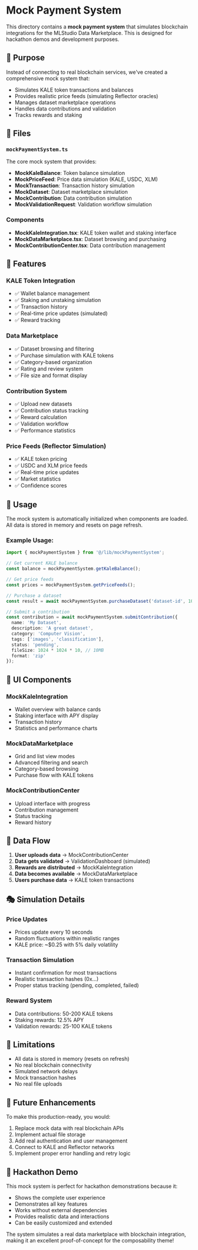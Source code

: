 # Mock Payment System

This directory contains a **mock payment system** that simulates blockchain integrations for the MLStudio Data Marketplace. This is designed for hackathon demos and development purposes.

## 🎯 **Purpose**

Instead of connecting to real blockchain services, we've created a comprehensive mock system that:
- Simulates KALE token transactions and balances
- Provides realistic price feeds (simulating Reflector oracles)
- Manages dataset marketplace operations
- Handles data contributions and validation
- Tracks rewards and staking

## 📁 **Files**

### `mockPaymentSystem.ts`
The core mock system that provides:
- **MockKaleBalance**: Token balance simulation
- **MockPriceFeed**: Price data simulation (KALE, USDC, XLM)
- **MockTransaction**: Transaction history simulation
- **MockDataset**: Dataset marketplace simulation
- **MockContribution**: Data contribution simulation
- **MockValidationRequest**: Validation workflow simulation

### Components
- **MockKaleIntegration.tsx**: KALE token wallet and staking interface
- **MockDataMarketplace.tsx**: Dataset browsing and purchasing
- **MockContributionCenter.tsx**: Data contribution management

## 🔧 **Features**

### KALE Token Integration
- ✅ Wallet balance management
- ✅ Staking and unstaking simulation
- ✅ Transaction history
- ✅ Real-time price updates (simulated)
- ✅ Reward tracking

### Data Marketplace
- ✅ Dataset browsing and filtering
- ✅ Purchase simulation with KALE tokens
- ✅ Category-based organization
- ✅ Rating and review system
- ✅ File size and format display

### Contribution System
- ✅ Upload new datasets
- ✅ Contribution status tracking
- ✅ Reward calculation
- ✅ Validation workflow
- ✅ Performance statistics

### Price Feeds (Reflector Simulation)
- ✅ KALE token pricing
- ✅ USDC and XLM price feeds
- ✅ Real-time price updates
- ✅ Market statistics
- ✅ Confidence scores

## 🚀 **Usage**

The mock system is automatically initialized when components are loaded. All data is stored in memory and resets on page refresh.

### Example Usage:
```typescript
import { mockPaymentSystem } from '@/lib/mockPaymentSystem';

// Get current KALE balance
const balance = mockPaymentSystem.getKaleBalance();

// Get price feeds
const prices = mockPaymentSystem.getPriceFeeds();

// Purchase a dataset
const result = await mockPaymentSystem.purchaseDataset('dataset-id', 100);

// Submit a contribution
const contribution = await mockPaymentSystem.submitContribution({
  name: 'My Dataset',
  description: 'A great dataset',
  category: 'Computer Vision',
  tags: ['images', 'classification'],
  status: 'pending',
  fileSize: 1024 * 1024 * 10, // 10MB
  format: 'zip'
});
```

## 🎨 **UI Components**

### MockKaleIntegration
- Wallet overview with balance cards
- Staking interface with APY display
- Transaction history
- Statistics and performance charts

### MockDataMarketplace
- Grid and list view modes
- Advanced filtering and search
- Category-based browsing
- Purchase flow with KALE tokens

### MockContributionCenter
- Upload interface with progress
- Contribution management
- Status tracking
- Reward history

## 🔄 **Data Flow**

1. **User uploads data** → MockContributionCenter
2. **Data gets validated** → ValidationDashboard (simulated)
3. **Rewards are distributed** → MockKaleIntegration
4. **Data becomes available** → MockDataMarketplace
5. **Users purchase data** → KALE token transactions

## 🎭 **Simulation Details**

### Price Updates
- Prices update every 10 seconds
- Random fluctuations within realistic ranges
- KALE price: ~$0.25 with 5% daily volatility

### Transaction Simulation
- Instant confirmation for most transactions
- Realistic transaction hashes (0x...)
- Proper status tracking (pending, completed, failed)

### Reward System
- Data contributions: 50-200 KALE tokens
- Staking rewards: 12.5% APY
- Validation rewards: 25-100 KALE tokens

## 🚧 **Limitations**

- All data is stored in memory (resets on refresh)
- No real blockchain connectivity
- Simulated network delays
- Mock transaction hashes
- No real file uploads

## 🔮 **Future Enhancements**

To make this production-ready, you would:
1. Replace mock data with real blockchain APIs
2. Implement actual file storage
3. Add real authentication and user management
4. Connect to KALE and Reflector networks
5. Implement proper error handling and retry logic

## 🎯 **Hackathon Demo**

This mock system is perfect for hackathon demonstrations because it:
- Shows the complete user experience
- Demonstrates all key features
- Works without external dependencies
- Provides realistic data and interactions
- Can be easily customized and extended

The system simulates a real data marketplace with blockchain integration, making it an excellent proof-of-concept for the composability theme!
